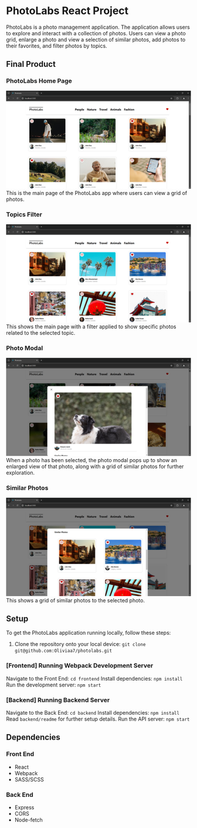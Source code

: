 # PhotoLabs React Project
PhotoLabs is a photo management application. The application allows users to explore and interact with a collection of photos. Users can view a photo grid, enlarge a photo and view a selection of similar photos, add photos to their favorites, and filter photos by topics.

## Final Product

### PhotoLabs Home Page
!["Screenshot of PhotoLabs home page"](https://github.com/Oliviaa7/photolabs/blob/04d5210e0b56f33429039394b8f9533d1af5c9a7/docs/home-page.png)
This is the main page of the PhotoLabs app where users can view a grid of photos.

### Topics Filter
!["Screenshot of the main page with a topic filter applied"](https://github.com/Oliviaa7/photolabs/blob/04d5210e0b56f33429039394b8f9533d1af5c9a7/docs/topic-filter.png)
This shows the main page with a filter applied to show specific photos related to the selected topic.

### Photo Modal
!["Screenshot of the photo modal which shows the selected photo in a larger view and with similar photos in a grid below](https://github.com/Oliviaa7/photolabs/blob/04d5210e0b56f33429039394b8f9533d1af5c9a7/docs/photo-modal.png)
When a photo has been selected, the photo modal pops up to show an enlarged view of that photo, along with a grid of similar photos for further exploration.

### Similar Photos
!["Screenshot of similar photos to the selected photo"](https://github.com/Oliviaa7/photolabs/blob/04d5210e0b56f33429039394b8f9533d1af5c9a7/docs/similar-photos-grid.png)
This shows a grid of similar photos to the selected photo.

## Setup

To get the PhotoLabs application running locally, follow these steps:

1. Clone the repository onto your local device: `git clone git@github.com:Oliviaa7/photolabs.git`

### [Frontend] Running Webpack Development Server

Navigate to the Front End: `cd frontend`
Install dependencies: `npm install`
Run the development server: `npm start`

### [Backend] Running Backend Server

Navigate to the Back End: `cd backend`
Install dependencies: `npm install`
Read `backend/readme` for further setup details.
Run the API server: `npm start`

## Dependencies

### Front End
 - React
 - Webpack
 - SASS/SCSS

### Back End
 - Express
 - CORS
 - Node-fetch

